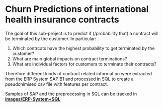 # Churn Predictions of international health insurance contracts

The goal of this sub-project is to predict if (/probability that) a contract will be terminated by the customer. In particular:
1. Which contrcats have the highest probability to get terminated by the customer?
2. What are main global impacts on contract terminations?
3. What are individual factors for customers to terminate their contracts?

Therefore different kinds of contract related information were extracted from the ERP System SAP B1 and processed in SQL to create a pseudonimised csv file with features per contract.

Samples of SAP and the preprocessing in SQL can be tracked in __[images/ERP-System+SQL](/images/ERP-System+SQL)__
